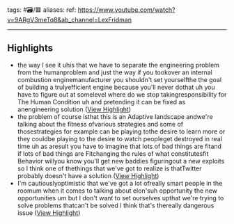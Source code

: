 tags: #🗃/🟥
aliases: 
ref: 
https://www.youtube.com/watch?v=9ARgV3meTq8&ab_channel=LexFridman


---
## Highlights
- the way I see it uhis that we have to separate the engineering problem from the humanproblem and just the way if you tookover an internal combustion enginemanufacturer you shouldn't set yourselfthe the goal of building a trulyefficient engine because you'll never dothat uh you have to figure out at somelevel where do we stop takingresponsibility for The Human Condition
  uh and pretending it can be fixed as anengineering solution ([View Highlight](https://read.readwise.io/read/01gn4xn4nyafey0k4200g4k8j0))
- the problem of course isthat this is an Adaptive landscape andwe're talking about the fitness ofvarious strategies and some of thosestrategies for example can be playing tothe desire to learn more or they couldbe playing to the desire to watch peopleget destroyed in real time uh as aresult you have to imagine that lots of
  bad things are fitand if lots of bad things are Fitchanging the rules of what constitutesfit Behavior willyou know you'll get new baddies figuringout a new exploits so I think one of thethings that we've got to realize is thatTwitter probably doesn't have a solution ([View Highlight](https://read.readwise.io/read/01gn4xpvt9rpe90mc6tfxhkjh6))
- I'm cautiouslyoptimistic that we've got a lot ofreally smart people in the roomum when it comes to talking about elon'suh opportunity the new opportunities
  um but I don't want to set ourselves upthat we're trying to solve problems thatcan't be solved I think that's thereally dangerous issue ([View Highlight](https://read.readwise.io/read/01gn4xr8ecze26z2rnvzqh6hke))

